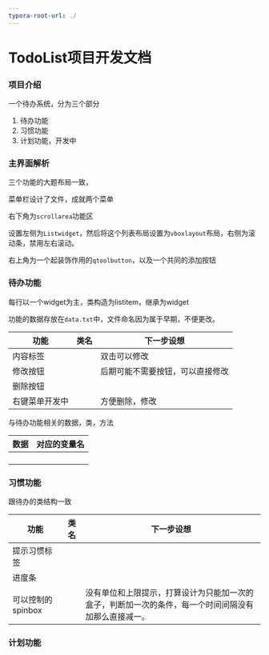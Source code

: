 ```yaml
---
typora-root-url: ./
---
```


# TodoList项目开发文档

### 项目介绍

一个待办系统，分为三个部分

1. 待办功能
2. 习惯功能
3. 计划功能，开发中



### 主界面解析

三个功能的大题布局一致，

菜单栏设计了文件，成就两个菜单

右下角为`scrollarea`功能区

设置左侧为`Listwidget`，然后将这个列表布局设置为`vboxlayout`布局，右侧为滚动条，禁用左右滚动。

右上角为一个起装饰作用的`qtoolbutton`，以及一个共同的添加按钮

### 待办功能

每行以一个widget为主，类构造为listitem，继承为widget

功能的数据存放在`data.txt`中，文件命名因为属于早期，不便更改。

| 功能           | 类名 | 下一步设想                       |
| -------------- | ---- | -------------------------------- |
| 内容标签       |      | 双击可以修改                     |
| 修改按钮       |      | 后期可能不需要按钮，可以直接修改 |
| 删除按钮       |      |                                  |
| 右键菜单开发中 |      | 方便删除，修改                   |

与待办功能相关的数据，类，方法

| 数据 | 对应的变量名 |
| ---- | ------------ |
|      |              |
|      |              |
|      |              |
|      |              |



### 习惯功能

跟待办的类结构一致

| 功能              | 类名 | 下一步设想                                                   |
| ----------------- | ---- | ------------------------------------------------------------ |
| 提示习惯标签      |      |                                                              |
| 进度条            |      |                                                              |
| 可以控制的spinbox |      | 没有单位和上限提示，打算设计为只能加一次的盒子，判断加一次的条件，每一个时间间隔没有加那么直接减一。 |



### 计划功能

